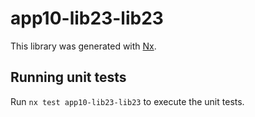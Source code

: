 # app10-lib23-lib23

This library was generated with [Nx](https://nx.dev).

## Running unit tests

Run `nx test app10-lib23-lib23` to execute the unit tests.
